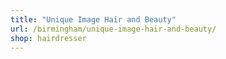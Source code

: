 ```yaml
---
title: "Unique Image Hair and Beauty"
url: /birmingham/unique-image-hair-and-beauty/
shop: hairdresser
---
```

